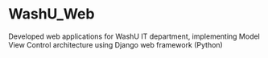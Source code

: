 # WashU_Web
Developed web applications for WashU IT department, implementing Model View Control architecture using Django web framework (Python)
